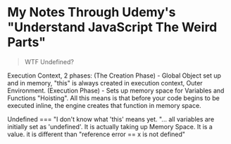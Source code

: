 My Notes Through Udemy's "Understand JavaScript The Weird Parts"
================================================================

> WTF Undefined?

Execution Context, 2 phases: (The Creation Phase) - Global Object set up and in memory, "this" is always created in execution context, Outer Environment. (Execution Phase) - Sets up memory space for Variables and Functions "Hoisting". All this means is that before your code begins to be executed inline, the engine creates that function in memory space. 

Undefined === "I don't know what 'this' means yet. "... all variables are initially set as 'undefined'. It is actually taking up Memory Space. It is a value. it is different than "reference error == x is not defined"
